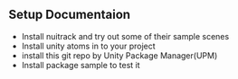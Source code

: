 ## Setup Documentaion

- Install nuitrack and try out some of their sample scenes
- Install unity atoms in to your project
- install this git repo by Unity Package Manager(UPM)
- Install package sample to test it